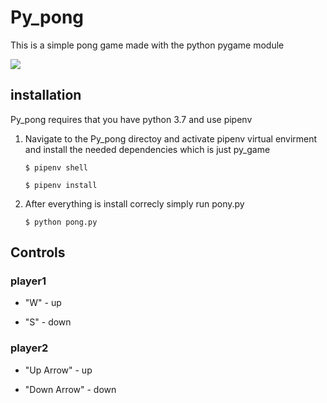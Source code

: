 # Py_pong
This is a simple pong game made with the python pygame module 

<img src="https://media.giphy.com/media/fx77jxbYXyWKZickO7/giphy.gif">

## installation
Py_pong requires that you have python 3.7 and use pipenv 

1. Navigate to the Py_pong directoy and activate pipenv virtual envirment and install the needed dependencies which is just py_game
    
   ` $ pipenv shell `
      
   ` $ pipenv install `

2. After everything is install correcly simply run pony.py 

    `$ python pong.py `

## Controls
### player1 
  - "W" - up

  - "S" - down

### player2 
- "Up Arrow" - up 

- "Down Arrow" - down

